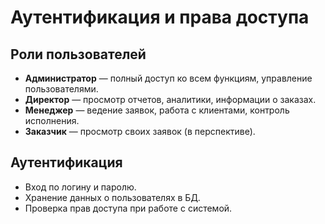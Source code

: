 # Аутентификация и права доступа

## Роли пользователей
- **Администратор** — полный доступ ко всем функциям, управление пользователями.
- **Директор** — просмотр отчетов, аналитики, информации о заказах.
- **Менеджер** — ведение заявок, работа с клиентами, контроль исполнения.
- **Заказчик** — просмотр своих заявок (в перспективе).

## Аутентификация
- Вход по логину и паролю.
- Хранение данных о пользователях в БД.
- Проверка прав доступа при работе с системой.

